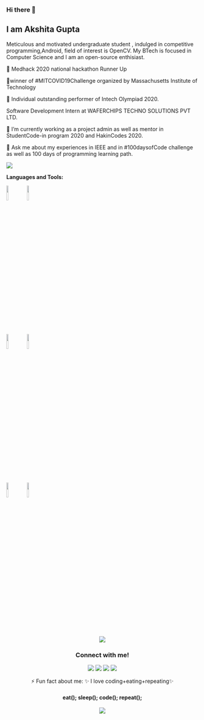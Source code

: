 ###          Hi there 👋

## I am Akshita Gupta

Meticulous and motivated undergraduate student , indulged in competitive programming,Android, field of interest is OpenCV. 
My BTech is focused in Computer Science and I am an open-source enthisiast.

🥇 Medhack 2020 national hackathon Runner Up 

🥇winner of #MITCOVID19Challenge organized by Massachusetts Institute of Technology 

🥇 Individual outstanding performer of Intech Olympiad 2020.

Software Development Intern at WAFERCHIPS TECHNO SOLUTIONS PVT LTD.

🔭 I’m currently working as a project admin as well as mentor in StudentCode-in program 2020 and HakinCodes 2020.

💬 Ask me about my experiences in IEEE and in #100daysofCode challenge as well as 100 days of programming learning path.


<img src="https://github-readme-stats.vercel.app/api?username=akshitagupta15june&&show_icons=true&hide_border=false&title_color=ffffff&text_color=daf7dc&icon_color=bb2acf&bg_color=191919">

**Languages and Tools:** 

<p>
  
  <code><img width="10%" src="https://www.vectorlogo.zone/logos/python/python-ar21.svg"></code>
  <code><img width="10%" src="https://www.vectorlogo.zone/logos/numpy/numpy-ar21.svg"></code>
  <br />
  <code><img width="10%" src="https://www.vectorlogo.zone/logos/w3_html5/w3_html5-ar21.svg"></code>
  <code><img width="10%" src="https://www.vectorlogo.zone/logos/tailwindcss/tailwindcss-ar21.svg"></code>
  <br />
  <code><img width="10%" src="https://www.vectorlogo.zone/logos/git-scm/git-scm-ar21.svg"></code>
  <code><img width="10%" src="https://www.vectorlogo.zone/logos/opencv/opencv-ar21.svg"></code>
  <br />
  
</p>

<div align="center">

<img src="https://github-readme-stats.vercel.app/api/top-langs/?username=akshitagupta15june&layout=compact&hide_border=false&title_color=ffffff&text_color=daf7dc&icon_color=bb2acf&bg_color=191919">

 
### Connect with me!
[<img src="https://img.shields.io/badge/linkedin-%230077B5.svg?&style=for-the-badge&logo=linkedin&logoColor=white" />](https://www.linkedin.com/in/akshita-gupta-a4a895187/) [<img src = "https://img.shields.io/badge/twitter-%2320A1F1.svg?&style=for-the-badge&logo=twitter&logoColor=white">](https://twitter.com/Akshita_archer/)
[<img src="https://img.shields.io/badge/medium-%23292929.svg?&style=for-the-badge&logo=medium&logoColor=white" />](https://medium.com/@akshitagupta15june)   [<img src="https://img.shields.io/badge/BLOGS-%23292929.svg?&style=for-the-badge&logo=BLOGS&logoColor=white" />](https://akshita1506.home.blog) 

        
 ⚡ Fun fact about me: ✨ I love coding+eating+repeating✨ 
 
 #### eat(); sleep(); code(); repeat();

![](https://visitor-badge.glitch.me/badge?page_id=akshitagupta15june.akshitagupta15june)
